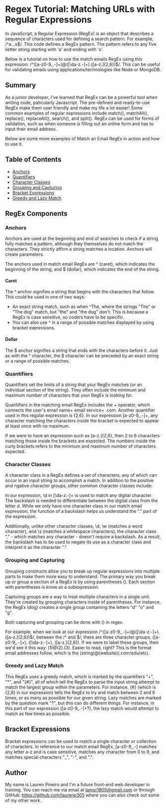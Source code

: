 # Regex Tutorial: Matching URLs with Regular Expressions

In JavaScript, a Regular Expression (RegEx) is an object that describes a sequence of characters used for defining a search pattern. For example, /^a...s$/. This code defines a RegEx pattern. The pattern refers to any five lietter string starting with 'a' and ending with 's'.

Below is a tutorial on how to use the match emails RegEx using this expression: /^([a-z0-9_\.-]+)@([\da-z\.-]+)\.([a-z\.]{2,6})$/. This can be useful for validating emails using applications/technologies like Node or MongoDB.

## Summary

As a junior developer, I've learned that RegEx can be a powerful tool when writing code, paticularly Javascript. The pre-defined and ready-to-use RegEx make them user friendly and make my life a lot easier! Some common examples of regular expressions include match(), matchAll(), replace(), replaceAll(), search(), and split(). RegEx can be used for forms of validation, such as when someone is filling out an online form and has to input their email address.

Below are some more examples of Match an Email RegEx in action and how to use it. 

## Table of Contents

- [Anchors](#anchors)
- [Quantifiers](#quantifiers)
- [Character Classes](#character-classes)
- [Grouping and Capturing](#grouping-and-capturing)
- [Bracket Expressions](#bracket-expressions)
- [Greedy and Lazy Match](#greedy-and-lazy-match)

## RegEx Components

### Anchors

Anchors are used at the beginning and end of searches to check if a string fully matches a pattern, although they themselves do not match the characters. They strictly affirm a string matches a location. Anchors will create parameters.

The anchors used in match email RegEx are ^ (caret), which indicates the beginning of the string, and $ (dollar), which indicates the end of the string.

#### Caret

The ^ anchor signifies a string that begins with the characters that follow. This could be used in one of two ways:

- An exact string match, such as when ^The, where the strings "The" or "The dog" match, but "the" and "the dog" don't. This is because a RegEx is case sensitive, so coders have to be specific. 
- You can also use ^ in a range of possible matches displayed by using bracket expressions.

#### Dollar 

The $ anchor signifies a string that ends with the characters before it. Just as with the ^ character, the $ character can be preceded by an exact string or a range of possible matches. 

### Quantifiers

Quantifiers set the limits of a string that your RegEx matches (or an individual section of the string). They often include the minimum and maximum number of characters that your RegEx is looking for. 

Quantifiers in the matching email RegEx includes the + operator, which connects the user's email name+ email service+ .com. Another quantifier used in this regular expression is {2,6}. In our expression [a-z0-9_.-]+, any character matching the characters inside the bracket is expected to appear at least once with no maximum. 

If we were to have an expression such as [a-z.]{2,6}, then 2 to 6 characters matching those inside the brackets are expected. The numbers inside the curly brackets refers to the minimum and maximum number of characters expected.

### Character Classes 

A character class in a RegEx defines a set of characters, any of which can occur in an input string to accomplish a match. In addition to the positive and ngative character groups, other common character classes include: 

In our expression, \d in [\da-z\.-]+ is used to match any digital character. The backslash is needed to differentiate between the digital class from the letter d. While we only have one character class in our match email expression, the function of a backslash helps us understand the "." part of the expression.

Additionally, unlike other character classes, \d, \w (matches a word character), and \s (matches a whitespace characters), the character class "." - which matches any character - doesn't require a backslash. As a result, the backslash has to be used to negate its use as a character class and interpret it as the character ".".

### Grouping and Capturing

Grouping constructs allow you to break up regular expressions into multiple parts to make them more easy to understand. The primary way you break up or group a section of a RegEx is by using parentheses (). Each section with parentheses is know as a subexpression. 

Capturing groups are a way to treat multiple characters in a single unit. They're created by grouping characters inside of parentheses. For instance, the RegEx (dog) creates a single group containing the letters "d" "o" and "g". 

Both capturing and grouping can be done with () in regex.

For example, when we look at our expression /^([a-z0-9_.-]+)@([\da-z.-]+).([a-z.]{2,6})$/, between the /^ and $/, there are three character groups, ([a-z0-9_.-]+), ([\da-z.-]+), ([a-z.]{2,6}). If we were to label these groups, then we'd see it this way: (1)@(2).(3). Easier to read, right? This is the format email addresses follow, which is the (string)@(website)(.com/edu/etc).

### Greedy and Lazy Match

This RegEx uses a greedy match, which is marked by the quantifiers "+", "*", and "{#}", all of which tell the RegEx to parse the input string attempt to match the largest group within the parameters. For instance, {#} (which is {2,6} in our expression) tells the RegEx to try and match between 2 and 6 times, or as many as possible for our given string. Lazy matches are marked by the question mark "?", but this can do different things. For instance, in this part of our expression ([a-z0-9_.-]+?), the lazy match would attempt to match as few times as possible.

## Bracket Expressions

Bracket expressions can be used to match a single character or collection of characters. In reference to our match email RegEx, [a-z0-9_\.-] matches any letter a-z and is case sensitive, matches any character from 0 to 9, and matches special characters "_", "-", and ".".

## Author

My name is Lauren Pineiro and I'm a future front-end web developer in training. You can reach me via email at lamor1800@gmail.com or through GitHub: https://github.com/laurenp305 where you can also check out some of my other work.
